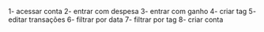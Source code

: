 1- acessar conta
2- entrar com despesa
3- entrar com ganho
4- criar tag
5- editar transações
6- filtrar por data
7- filtrar por tag
8- criar conta